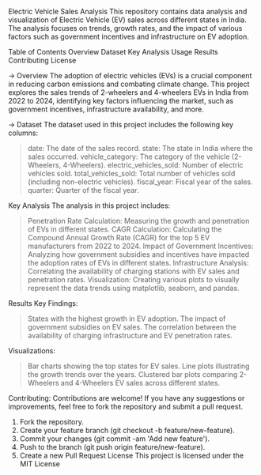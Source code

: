 Electric Vehicle Sales Analysis
This repository contains data analysis and visualization of Electric Vehicle (EV) sales across different states in India. The analysis focuses on trends, growth rates, and the impact of various factors such as government incentives and infrastructure on EV adoption.

Table of Contents
Overview
Dataset
Key Analysis
Usage
Results
Contributing
License

-> Overview
The adoption of electric vehicles (EVs) is a crucial component in reducing carbon emissions and combating climate change. This project explores the sales trends of 2-wheelers and 4-wheelers EVs in India from 2022 to 2024, identifying key factors influencing the market, such as government incentives, infrastructure availability, and more.

-> Dataset
The dataset used in this project includes the following key columns:
> date: The date of the sales record.
> state: The state in India where the sales occurred.
> vehicle_category: The category of the vehicle (2-Wheelers, 4-Wheelers).
> electric_vehicles_sold: Number of electric vehicles sold.
> total_vehicles_sold: Total number of vehicles sold (including non-electric vehicles).
> fiscal_year: Fiscal year of the sales.
> quarter: Quarter of the fiscal year.

Key Analysis
The analysis in this project includes:

> Penetration Rate Calculation: Measuring the growth and penetration of EVs in different states.
> CAGR Calculation: Calculating the Compound Annual Growth Rate (CAGR) for the top 5 EV manufacturers from 2022 to 2024.
> Impact of Government Incentives: Analyzing how government subsidies and incentives have impacted the adoption rates of EVs in different states.
> Infrastructure Analysis: Correlating the availability of charging stations with EV sales and penetration rates.
> Visualization: Creating various plots to visually represent the data trends using matplotlib, seaborn, and pandas.


Results
Key Findings:
> States with the highest growth in EV adoption.
> The impact of government subsidies on EV sales.
> The correlation between the availability of charging infrastructure and EV penetration rates.

Visualizations:
> Bar charts showing the top states for EV sales.
> Line plots illustrating the growth trends over the years.
> Clustered bar plots comparing 2-Wheelers and 4-Wheelers EV sales across different states.

Contributing: 
Contributions are welcome! If you have any suggestions or improvements, feel free to fork the repository and submit a pull request.
1. Fork the repository.
2. Create your feature branch (git checkout -b feature/new-feature).
3. Commit your changes (git commit -am 'Add new feature').
4. Push to the branch (git push origin feature/new-feature).
5. Create a new Pull Request
License
This project is licensed under the MIT License 
